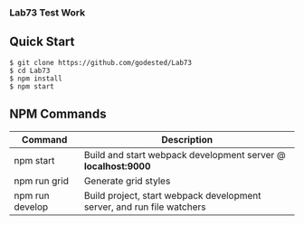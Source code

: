 ### Lab73 Test Work




Quick Start
-----------

```shell
$ git clone https://github.com/godested/Lab73
$ cd Lab73
$ npm install
$ npm start
```

NPM Commands
------------

|Command|Description|
|---|---|
|npm start|Build and start webpack development server @ **localhost:9000**|
|npm run grid|Generate grid styles|
|npm run develop|Build project, start webpack development server, and run file watchers|